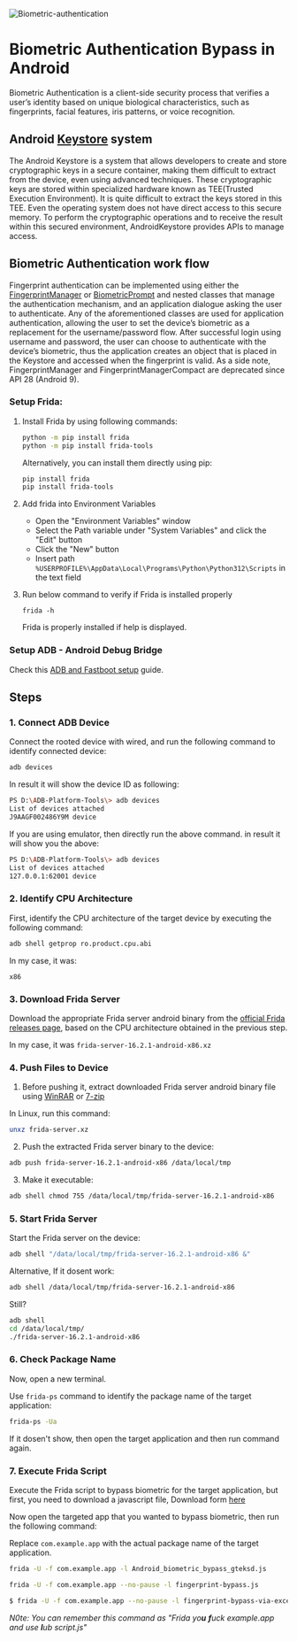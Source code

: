 ![Biometric-authentication](https://github.com/user-attachments/assets/af57af9f-68af-40cd-b6ad-12840f2850ad)

# Biometric Authentication Bypass in Android

Biometric Authentication is a client-side security process that verifies a user’s identity based on unique biological characteristics, such as fingerprints, facial features, iris patterns, or voice recognition.

## Android [Keystore](https://developer.android.com/privacy-and-security/keystore) system

The Android Keystore is a system that allows developers to create and store cryptographic keys in a secure container, making them difficult to extract from the device, even using advanced techniques. These cryptographic keys are stored within specialized hardware known as TEE(Trusted Execution Environment). It is quite difficult to extract the keys stored in this TEE. Even the operating system does not have direct access to this secure memory. To perform the cryptographic operations and to receive the result within this secured environment, AndroidKeystore provides APIs to manage access.

## Biometric Authentication work flow

Fingerprint authentication can be implemented using either the [FingerprintManager](https://developer.android.com/reference/android/hardware/fingerprint/FingerprintManager) or [BiometricPrompt](https://developer.android.com/reference/android/hardware/biometrics/BiometricPrompt) and nested classes that manage the authentication mechanism, and an application dialogue asking the user to authenticate. Any of the aforementioned classes are used for application authentication, allowing the user to set the device’s biometric as a replacement for the username/password flow. After successful login using username and password, the user can choose to authenticate with the device’s biometric, thus the application creates an object that is placed in the Keystore and accessed when the fingerprint is valid. As a side note, FingerprintManager and FingerprintManagerCompact are deprecated since API 28 (Android 9).


### Setup Frida:

1. Install Frida by using following commands:

    ```bash
    python -m pip install frida
    python -m pip install frida-tools
    ```

    Alternatively, you can install them directly using pip:
  
    ```bash
    pip install frida
    pip install frida-tools
    ```
2. Add frida into Environment Variables
    * Open the "Environment Variables" window
    * Select the Path variable under "System Variables" and click the "Edit" button
    * Click the "New" button
    * Insert path `%USERPROFILE%\AppData\Local\Programs\Python\Python312\Scripts` in the text field

3. Run below command to verify if Frida is installed properly
   ```
   frida -h
   ```
   Frida is properly installed if help is displayed.

### Setup ADB - Android Debug Bridge

Check this [ADB and Fastboot setup](./ADB%20and%20Fastboot%20Setup.md) guide.

## Steps

### 1. Connect ADB Device

Connect the rooted device with wired, and run the following command to identify connected device:
```bash
adb devices
```
In result it will show the device ID as following:
```bash
PS D:\ADB-Platform-Tools\> adb devices
List of devices attached
J9AAGF002486Y9M device
```

If you are using emulator, then directly run the above command. in result it will show you the above:
```bash
PS D:\ADB-Platform-Tools\> adb devices
List of devices attached
127.0.0.1:62001 device
```

### 2. Identify CPU Architecture

First, identify the CPU architecture of the target device by executing the following command:

```bash
adb shell getprop ro.product.cpu.abi
```
In my case, it was:
```
x86
```
### 3. Download Frida Server

Download the appropriate Frida server android binary from the [official Frida releases page](https://github.com/frida/frida/releases/), based on the CPU architecture obtained in the previous step.

In my case, it was `frida-server-16.2.1-android-x86.xz`

### 4. Push Files to Device

1. Before pushing it, extract downloaded Frida server android binary file using [WinRAR](https://www.win-rar.com/download.html?&L=0) or [7-zip](https://www.7-zip.org/download.html)

In Linux, run this command:
```bash
unxz frida-server.xz
```

2. Push the extracted Frida server binary to the device:

  ```bash
  adb push frida-server-16.2.1-android-x86 /data/local/tmp
  ```

3. Make it executable:

  ```bash
  adb shell chmod 755 /data/local/tmp/frida-server-16.2.1-android-x86
  ```

### 5. Start Frida Server

Start the Frida server on the device:

```bash
adb shell "/data/local/tmp/frida-server-16.2.1-android-x86 &"
```
Alternative, If it dosent work:

```bash
adb shell /data/local/tmp/frida-server-16.2.1-android-x86
```
Still?

```bash
adb shell
cd /data/local/tmp/
./frida-server-16.2.1-android-x86
```

### 6. Check Package Name

Now, open a new terminal.

Use `frida-ps` command to identify the package name of the target application:

```bash
frida-ps -Ua
```
If it dosen't show, then open the target application and then run command again.

### 7. Execute Frida Script

Execute the Frida script to bypass biometric for the target application, but first, you need to download a javascript file, Download form [here](./Frida%20Scripts/)

Now open the targeted app that you wanted to bypass biometric, then run the following command:


Replace `com.example.app` with the actual package name of the target application.

```bash
frida -U -f com.example.app -l Android_biometric_bypass_gteksd.js
```

```bash
frida -U -f com.example.app --no-pause -l fingerprint-bypass.js
```

```bash
$ frida -U -f com.example.app --no-pause -l fingerprint-bypass-via-exception-handling.js
```

_N0te: You can remember this command as "Frida yo**u** **f**uck example.app and use **l**ub script.js"_
